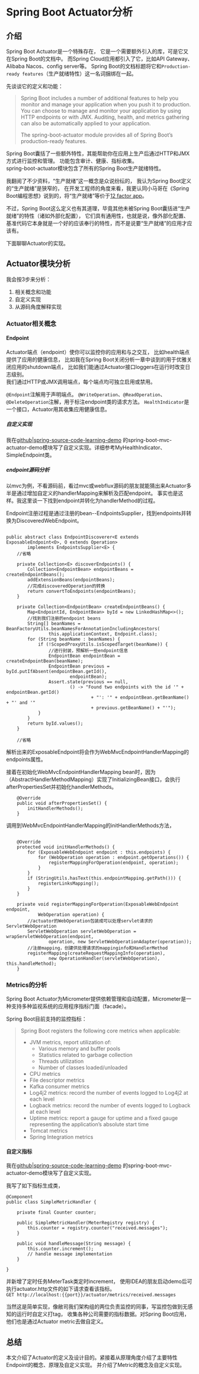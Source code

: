 # Spring Boot Actuator分析

## 介绍

Spring Boot Actuator是一个特殊存在，
它是一个需要额外引入的库，可是它又在Spring Boot的文档中。
而Spring Cloud应用都引入了它，比如API Gateway、Alibaba Nacos、config server等。
Spring Boot的文档标题将它和`Production-ready features`（生产就绪特性）这一名词捆绑在一起。

先谈谈它的定义和功能：
> Spring Boot includes a number of additional features to help you monitor and manage your application when you push it to production. You can choose to manage and monitor your application by using HTTP endpoints or with JMX. Auditing, health, and metrics gathering can also be automatically applied to your application.
>
> The spring-boot-actuator module provides all of Spring Boot’s production-ready features. 

Spring Boot囊括了一些额外特性，其能帮助你在应用上生产后通过HTTP和JMX方式进行监控和管理。
功能包含审计、健康、指标收集。  
spring-boot-actuator模块包含了所有的Spring Boot生产就绪特性。

我翻阅了不少资料，“生产就绪”这一概念是众说纷纭的，
我认为Spring Boot定义的“生产就绪”是狭窄的，
在开发工程师的角度来看，我更认同小马哥在《Spring Boot编程思想》说到的，将“生产就绪”等价于[12 factor app](https://12factor.net/)。

不过，Spring Boot这么定义也有其道理，毕竟其他未被Spring Boot囊括进“生产就绪”的特性（诸如外部化配置），
它们具有通用性，也就是说，像外部化配置、基准代码它本身就是一个好的应该奉行的特性，而不是说要“生产就绪”的应用才应该有。

下面聊聊Actuator的实现。

## Actuator模块分析

我会按3步来分析：  
1. 相关概念和功能
2. 自定义实现
3. 从源码角度解释实现


### Actuator相关概念

#### Endpoint

Actuator端点（endpoint）使你可以监控你的应用和与之交互，
比如health端点提供了应用的健康信息，
比如我在Spring Boot关闭分析一章中谈到的用于优雅关闭应用的shutdown端点，
比如我们能通过Actuator接口loggers在运行时改变日志级别。  
我们通过HTTP或JMX调用端点，每个端点均可独立启用或禁用。

`@Endpoint`注解用于声明端点。
`@WriteOperation`、`@ReadOperation`、`@DeleteOperation`注解，用于标注endpoint类的请求方法。
`HealthIndicator`是一个接口，Actuator用其收集应用健康信息。

##### 自定义实现
  
我在[github|spring-source-code-learning-demo](https://github.com/teaho2015-blog/spring-source-code-learning-demo)
的spring-boot-mvc-actuator-demo模块写了自定义实现。详细参考MyHealthIndicator、SimpleEndpoint类。

##### endpoint源码分析

以mvc为例，不看源码前，看过mvc或webflux源码的朋友就能猜出来Actuator多半是通过增加自定义的handlerMapping来解析及匹配endpoint。
事实也是这样。我这里谈一下找到endpoint并转化为handlerMethod的过程。

Endpoint注册过程是通过注册的bean--EndpointsSupplier，找到endpoints并转换为DiscoveredWebEndpoint。
~~~

public abstract class EndpointDiscoverer<E extends ExposableEndpoint<O>, O extends Operation>
		implements EndpointsSupplier<E> {
    //省略

	private Collection<E> discoverEndpoints() {
		Collection<EndpointBean> endpointBeans = createEndpointBeans();
		addExtensionBeans(endpointBeans);
        //完成discoveredOperation的转换
		return convertToEndpoints(endpointBeans);
	}

	private Collection<EndpointBean> createEndpointBeans() {
		Map<EndpointId, EndpointBean> byId = new LinkedHashMap<>();
        //找到我们注册的endpoint beans
		String[] beanNames = BeanFactoryUtils.beanNamesForAnnotationIncludingAncestors(
				this.applicationContext, Endpoint.class);
		for (String beanName : beanNames) {
			if (!ScopedProxyUtils.isScopedTarget(beanName)) {
                //进行封装，预解析一些endpoint信息
				EndpointBean endpointBean = createEndpointBean(beanName);
				EndpointBean previous = byId.putIfAbsent(endpointBean.getId(),
						endpointBean);
				Assert.state(previous == null,
						() -> "Found two endpoints with the id '" + endpointBean.getId()
								+ "': '" + endpointBean.getBeanName() + "' and '"
								+ previous.getBeanName() + "'");
			}
		}
		return byId.values();
	}

    //省略
~~~

解析出来的ExposableEndpoint将会作为WebMvcEndpointHandlerMapping的endpoints属性。

接着在初始化WebMvcEndpointHandlerMapping bean时，因为（AbstractHandlerMethodMapping）实现了InitializingBean接口，会执行afterPropertiesSet并初始化handlerMethods。

~~~
	@Override
	public void afterPropertiesSet() {
		initHandlerMethods();
	}
~~~

调用到WebMvcEndpointHandlerMapping的initHandlerMethods方法，
~~~

	@Override
	protected void initHandlerMethods() {
		for (ExposableWebEndpoint endpoint : this.endpoints) {
			for (WebOperation operation : endpoint.getOperations()) {
				registerMappingForOperation(endpoint, operation);
			}
		}
		if (StringUtils.hasText(this.endpointMapping.getPath())) {
			registerLinksMapping();
		}
	}

	private void registerMappingForOperation(ExposableWebEndpoint endpoint,
			WebOperation operation) {
        //actuator的WebOperation包装成可以处理servlet请求的ServletWebOperation
		ServletWebOperation servletWebOperation = wrapServletWebOperation(endpoint,
				operation, new ServletWebOperationAdapter(operation));
        //注册mapping，创建供处理请求的mappinginfo和HandlerMethod
		registerMapping(createRequestMappingInfo(operation),
				new OperationHandler(servletWebOperation), this.handleMethod);
	}

~~~

### Metrics的分析

Spring Boot Actuator为Micrometer提供依赖管理和自动配置，Micrometer是一种支持多种监视系统的应用程序指标门面（facade）。

Spring Boot目前支持的监控指标：
>Spring Boot registers the following core metrics when applicable:
> * JVM metrics, report utilization of:
>   * Various memory and buffer pools
>   * Statistics related to garbage collection
>   * Threads utilization
>   * Number of classes loaded/unloaded
> * CPU metrics
> * File descriptor metrics
> * Kafka consumer metrics
> * Log4j2 metrics: record the number of events logged to Log4j2 at each level
> * Logback metrics: record the number of events logged to Logback at each level
> * Uptime metrics: report a gauge for uptime and a fixed gauge representing the application’s absolute start time
> * Tomcat metrics
> * Spring Integration metrics

#### 自定义指标

我在[github|spring-source-code-learning-demo](https://github.com/teaho2015-blog/spring-source-code-learning-demo)
的spring-boot-mvc-actuator-demo模块写了自定义实现。

我写了如下指标生成类，
~~~
@Component
public class SimpleMetricHandler {

	private final Counter counter;

	public SimpleMetricHandler(MeterRegistry registry) {
		this.counter = registry.counter("received.messages");
	}

	public void handleMessage(String message) {
		this.counter.increment();
		// handle message implementation
	}

}
~~~

并新增了定时任务MeterTask类定时increment，
使用IDEA的朋友启动demo后可执行actuator.http文件的如下请求查看该指标。  
`GET http://localhost:{{port}}/actuator/metrics/received.messages`

当然这是简单实现，像敝司我们架构组的两位负责监控的同事，写监控包做到无感知的运行时自定义打tag，
收集各种公司需要的指标数据。对Spring Boot应用，他们也是通过Actuator metric去做自定义。

## 总结

本文介绍了Actuator的定义及设计目的。紧接着从原理角度介绍了主要特性Endpoint的概念、原理及自定义实现。
并介绍了Metric的概念及自定义实现。


